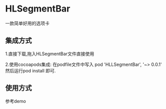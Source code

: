 # HLSegmentBar
一款简单好用的选项卡
## 集成方式
1.直接下载,拖入HLSegmentBar文件直接使用

2.使用cocoapods集成:
在podfile文件中写入 pod 'HLLSegmentBar', '~> 0.0.1' 然后运行pod install 即可.

## 使用方式
参考demo
